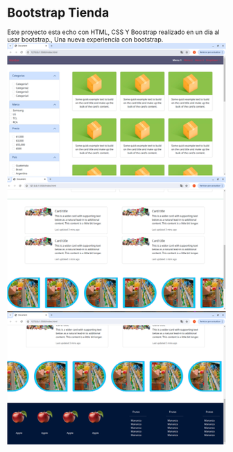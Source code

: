 # Bootstrap Tienda

Este proyecto esta echo con HTML, CSS Y Boostrap
realizado en un dia al usar bootstrap., Una nueva experiencia con bootstrap.
![alt text](image.png)
![alt text](image-1.png)
![alt text](image-2.png)
